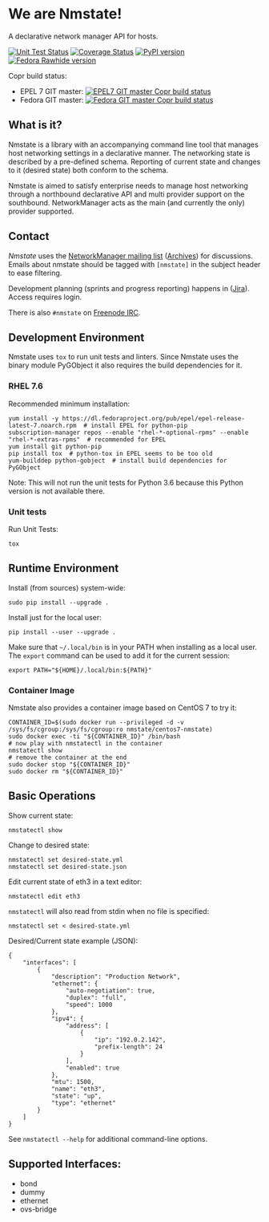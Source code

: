 # We are Nmstate!
A declarative network manager API for hosts.

[![Unit Test Status](https://travis-ci.org/nmstate/nmstate.png?branch=master)](https://travis-ci.org/nmstate/nmstate)
[![Coverage Status](https://coveralls.io/repos/github/nmstate/nmstate/badge.svg?branch=master)](https://coveralls.io/github/nmstate/nmstate?branch=master)
[![PyPI version](https://badge.fury.io/py/nmstate.svg)](https://badge.fury.io/py/nmstate)
[![Fedora Rawhide version](https://img.shields.io/badge/dynamic/json.svg?label=Fedora%20Rawhide&url=https%3A%2F%2Fapps.fedoraproject.org%2Fmdapi%2Frawhide%2Fpkg%2Fnmstate&query=%24.version&colorB=blue)](https://apps.fedoraproject.org/packages/nmstate)

Copr build status:
* EPEL 7 GIT master: [![EPEL7 GIT master Copr build status](https://copr.fedorainfracloud.org/coprs/nmstate/nmstate-git-el7/package/nmstate/status_image/last_build.png)](https://copr.fedorainfracloud.org/coprs/nmstate/nmstate-git-el7/package/nmstate/)
* Fedora GIT master: [![Fedora GIT master Copr build status](https://copr.fedorainfracloud.org/coprs/nmstate/nmstate-git-fedora/package/nmstate/status_image/last_build.png)](https://copr.fedorainfracloud.org/coprs/nmstate/nmstate-git-fedora/package/nmstate/)

## What is it?
Nmstate is a library with an accompanying command line tool that manages
host networking settings in a declarative manner.
The networking state is described by a pre-defined schema.
Reporting of current state and changes to it (desired state) both conform to
the schema.

Nmstate is aimed to satisfy enterprise needs to manage host networking through
a northbound declarative API and multi provider support on the southbound.
NetworkManager acts as the main (and currently the only) provider supported.

## Contact
*Nmstate* uses the [NetworkManager mailing
list](https://mail.gnome.org/mailman/listinfo/networkmanager-list)
([Archives](https://mail.gnome.org/archives/networkmanager-list/)) for
discussions. Emails about nmstate should be tagged with `[nmstate]` in the
subject header to ease filtering.

Development planning (sprints and progress reporting) happens in
([Jira](https://nmstate.atlassian.net)). Access requires login.

There is also `#nmstate` on [Freenode
IRC](https://freenode.net/kb/answer/chat).

## Development Environment

Nmstate uses `tox` to run unit tests and linters. Since Nmstate uses the binary
module PyGObject it also requires the build dependencies for it.

### RHEL 7.6

Recommended minimum installation:
```shell
yum install -y https://dl.fedoraproject.org/pub/epel/epel-release-latest-7.noarch.rpm  # install EPEL for python-pip
subscription-manager repos --enable "rhel-*-optional-rpms" --enable "rhel-*-extras-rpms"  # recommended for EPEL
yum install git python-pip
pip install tox  # python-tox in EPEL seems to be too old
yum-builddep python-gobject  # install build dependencies for PyGObject
```

Note: This will not run the unit tests for Python 3.6 because this Python version is not available there.

### Unit tests
Run Unit Tests:
```shell
tox
```

## Runtime Environment

Install (from sources) system-wide:
```shell
sudo pip install --upgrade .
```

Install just for the local user:

```shell
pip install --user --upgrade .
```

Make sure that `~/.local/bin` is in your PATH when installing as a local user.
The `export` command can be used to add it for the current session:

```shell
export PATH="${HOME}/.local/bin:${PATH}"
```

### Container Image

Nmstate also provides a container image based on CentOS 7 to try it:

```shell
CONTAINER_ID=$(sudo docker run --privileged -d -v /sys/fs/cgroup:/sys/fs/cgroup:ro nmstate/centos7-nmstate)
sudo docker exec -ti "${CONTAINER_ID}" /bin/bash
# now play with nmstatectl in the container
nmstatectl show
# remove the container at the end
sudo docker stop "${CONTAINER_ID}"
sudo docker rm "${CONTAINER_ID}"
```

## Basic Operations

Show current state:
```shell
nmstatectl show
```

Change to desired state:
```shell
nmstatectl set desired-state.yml
nmstatectl set desired-state.json
```

Edit current state of eth3 in a text editor:
```shell
nmstatectl edit eth3
```


`nmstatectl` will also read from stdin when no file is specified:


```shell
nmstatectl set < desired-state.yml
```

Desired/Current state example (JSON):
```shell
{
    "interfaces": [
        {
            "description": "Production Network",
            "ethernet": {
                "auto-negotiation": true,
                "duplex": "full",
                "speed": 1000
            },
            "ipv4": {
                "address": [
                    {
                        "ip": "192.0.2.142",
                        "prefix-length": 24
                    }
                ],
                "enabled": true
            },
            "mtu": 1500,
            "name": "eth3",
            "state": "up",
            "type": "ethernet"
        }
    ]
}
```

See `nmstatectl --help` for additional command-line options.

## Supported Interfaces:
- bond
- dummy
- ethernet
- ovs-bridge
